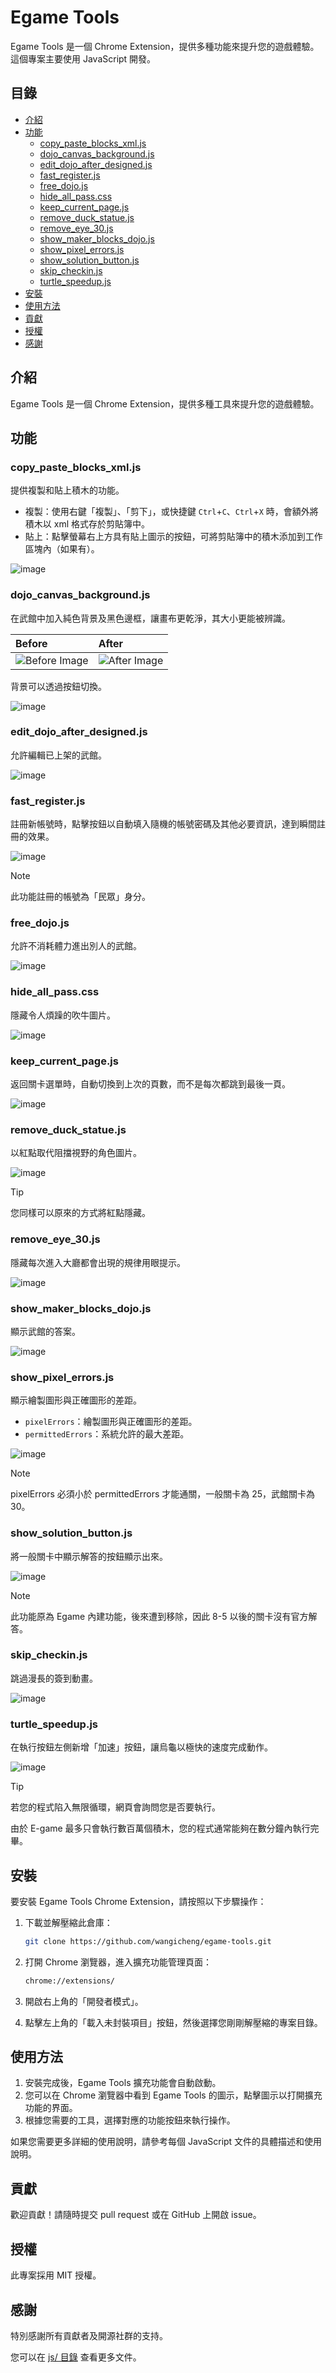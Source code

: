 # Egame Tools

Egame Tools 是一個 Chrome Extension，提供多種功能來提升您的遊戲體驗。這個專案主要使用 JavaScript 開發。

## 目錄

- [介紹](#介紹)
- [功能](#功能)
  - [copy_paste_blocks_xml.js](#copy_paste_blocks_xmljs)
  - [dojo_canvas_background.js](#dojo_canvas_backgroundjs)
  - [edit_dojo_after_designed.js](#edit_dojo_after_designedjs)
  - [fast_register.js](#fast_registerjs)
  - [free_dojo.js](#free_dojojs)
  - [hide_all_pass.css](#hide_all_passcss)
  - [keep_current_page.js](#keep_current_pagejs)
  - [remove_duck_statue.js](#remove_duck_statuejs)
  - [remove_eye_30.js](#remove_eye_30js)
  - [show_maker_blocks_dojo.js](#show_maker_blocks_dojojs)
  - [show_pixel_errors.js](#show_pixel_errorsjs)
  - [show_solution_button.js](#show_solution_buttonjs)
  - [skip_checkin.js](#skip_checkinjs)
  - [turtle_speedup.js](#turtle_speedupjs)
- [安裝](#安裝)
- [使用方法](#使用方法)
- [貢獻](#貢獻)
- [授權](#授權)
- [感謝](#感謝)

## 介紹

Egame Tools 是一個 Chrome Extension，提供多種工具來提升您的遊戲體驗。

## 功能

### copy_paste_blocks_xml.js

提供複製和貼上積木的功能。

- 複製：使用右鍵「複製」、「剪下」，或快捷鍵 `Ctrl`+`C`、`Ctrl`+`X` 時，會額外將積木以 xml 格式存於剪貼簿中。
- 貼上：點擊螢幕右上方具有貼上圖示的按鈕，可將剪貼簿中的積木添加到工作區塊內（如果有）。

![image](https://github.com/user-attachments/assets/d06aec1d-0966-4294-b88d-9b0e496c44bd)

### dojo_canvas_background.js

在武館中加入純色背景及黑色邊框，讓畫布更乾淨，其大小更能被辨識。

| Before | After  |
| :----- | :----- |
| ![Before Image](https://github.com/user-attachments/assets/720e76e6-a3d8-45bd-8be3-703a3e9dd387) | ![After Image](https://github.com/user-attachments/assets/d0ad5f50-3ed2-4900-ade9-ca3d9af01f74) |

背景可以透過按鈕切換。

![image](https://github.com/user-attachments/assets/56c24853-141c-4eff-ad1f-62e30f95b19f)

### edit_dojo_after_designed.js

允許編輯已上架的武館。

![image](https://github.com/user-attachments/assets/53a18b34-7017-463d-9c9b-f4dfeab45b19)

### fast_register.js

註冊新帳號時，點擊按鈕以自動填入隨機的帳號密碼及其他必要資訊，達到瞬間註冊的效果。

![image](https://github.com/user-attachments/assets/9b138de1-ab09-42ac-ae08-3fe5d75a8b35)

> [!NOTE]
> 此功能註冊的帳號為「民眾」身分。

### free_dojo.js

允許不消耗體力進出別人的武館。

![image](https://github.com/user-attachments/assets/d3d24b43-82dc-430c-a245-63d61e35016c)

### hide_all_pass.css

隱藏令人煩躁的吹牛圖片。

![image](https://github.com/user-attachments/assets/db0e1327-ab2e-436b-8ca0-cdf898444b5b)

### keep_current_page.js

返回關卡選單時，自動切換到上次的頁數，而不是每次都跳到最後一頁。

![image](https://github.com/user-attachments/assets/5729dc8e-cf49-4874-b270-b34162c76687)

### remove_duck_statue.js

以紅點取代阻擋視野的角色圖片。

![image](https://github.com/user-attachments/assets/6627757e-3057-49a6-a60c-5f775371ddef)

> [!TIP]
> 您同樣可以原來的方式將紅點隱藏。

### remove_eye_30.js

隱藏每次進入大廳都會出現的規律用眼提示。

![image](https://github.com/user-attachments/assets/8e203095-6d24-4f6e-8b66-85284cfc8a6c)

### show_maker_blocks_dojo.js

顯示武館的答案。

![image](https://github.com/user-attachments/assets/c26cff3a-2196-454d-9137-e0abbf127b08)

### show_pixel_errors.js

顯示繪製圖形與正確圖形的差距。

- `pixelErrors`：繪製圖形與正確圖形的差距。
- `permittedErrors`：系統允許的最大差距。

![image](https://github.com/user-attachments/assets/3b11f9e8-5388-426f-a02a-a50962f8da0f)

> [!NOTE]
> pixelErrors 必須小於 permittedErrors 才能通關，一般關卡為 25，武館關卡為 30。

### show_solution_button.js

將一般關卡中顯示解答的按鈕顯示出來。

![image](https://github.com/user-attachments/assets/513e56b0-62cf-465e-bfd9-a73cc8f90af6)

> [!NOTE]
> 此功能原為 Egame 內建功能，後來遭到移除，因此 8-5 以後的關卡沒有官方解答。

### skip_checkin.js

跳過漫長的簽到動畫。

![image](https://github.com/user-attachments/assets/0835f4f1-df89-4db9-a579-fc1c16822a47)

### turtle_speedup.js

在執行按鈕左側新增「加速」按鈕，讓烏龜以極快的速度完成動作。

![image](https://github.com/user-attachments/assets/8829e09c-4356-4516-91f2-9d736f40048b)

> [!TIP]
> 若您的程式陷入無限循環，網頁會詢問您是否要執行。
> 
> 由於 E-game 最多只會執行數百萬個積木，您的程式通常能夠在數分鐘內執行完畢。

## 安裝

要安裝 Egame Tools Chrome Extension，請按照以下步驟操作：

1. 下載並解壓縮此倉庫：

   ```sh
   git clone https://github.com/wangicheng/egame-tools.git
   ```

2. 打開 Chrome 瀏覽器，進入擴充功能管理頁面：

   ```sh
   chrome://extensions/
   ```

3. 開啟右上角的「開發者模式」。
4. 點擊左上角的「載入未封裝項目」按鈕，然後選擇您剛剛解壓縮的專案目錄。

## 使用方法

1. 安裝完成後，Egame Tools 擴充功能會自動啟動。
2. 您可以在 Chrome 瀏覽器中看到 Egame Tools 的圖示，點擊圖示以打開擴充功能的界面。
3. 根據您需要的工具，選擇對應的功能按鈕來執行操作。

如果您需要更多詳細的使用說明，請參考每個 JavaScript 文件的具體描述和使用說明。

## 貢獻

歡迎貢獻！請隨時提交 pull request 或在 GitHub 上開啟 issue。

## 授權

此專案採用 MIT 授權。

## 感謝

特別感謝所有貢獻者及開源社群的支持。

您可以在 [js/ 目錄](/js) 查看更多文件。
